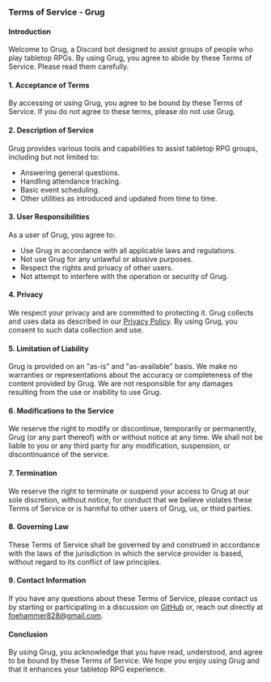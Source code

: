 ### Terms of Service - Grug

#### Introduction

Welcome to Grug, a Discord bot designed to assist groups of people who play tabletop RPGs. By using Grug, you agree to
abide by these Terms of Service. Please read them carefully.

#### 1. Acceptance of Terms

By accessing or using Grug, you agree to be bound by these Terms of Service. If you do not agree to these terms, please
do not use Grug.

#### 2. Description of Service

Grug provides various tools and capabilities to assist tabletop RPG groups, including but not limited to:

- Answering general questions.
- Handling attendance tracking.
- Basic event scheduling.
- Other utilities as introduced and updated from time to time.

#### 3. User Responsibilities

As a user of Grug, you agree to:

- Use Grug in accordance with all applicable laws and regulations.
- Not use Grug for any unlawful or abusive purposes.
- Respect the rights and privacy of other users.
- Not attempt to interfere with the operation or security of Grug.

#### 4. Privacy

We respect your privacy and are committed to protecting it. Grug collects and uses data as described in our
[Privacy Policy](privacy_policy.md). By using Grug, you consent to such data collection and use.

#### 5. Limitation of Liability

Grug is provided on an "as-is" and "as-available" basis. We make no warranties or representations about the accuracy or
completeness of the content provided by Grug. We are not responsible for any damages resulting from the use or inability
to use Grug.

#### 6. Modifications to the Service

We reserve the right to modify or discontinue, temporarily or permanently, Grug (or any part thereof) with or without
notice at any time. We shall not be liable to you or any third party for any modification, suspension, or discontinuance
of the service.

#### 7. Termination

We reserve the right to terminate or suspend your access to Grug at our sole discretion, without notice, for conduct
that we believe violates these Terms of Service or is harmful to other users of Grug, us, or third parties.

#### 8. Governing Law

These Terms of Service shall be governed by and construed in accordance with the laws of the jurisdiction in which the
service provider is based, without regard to its conflict of law principles.

#### 9. Contact Information

If you have any questions about these Terms of Service, please contact us by starting or participating in a discussion
on [GitHub](https://github.com/Foehammer82/Grug/discussions/categories/general) or, reach out directly at
foehammer828@gmail.com.

#### Conclusion

By using Grug, you acknowledge that you have read, understood, and agree to be bound by these Terms of Service. We hope
you enjoy using Grug and that it enhances your tabletop RPG experience.
